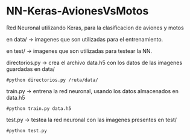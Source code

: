 # NN-Keras-AvionesVsMotos
Red Neuronal utilizando Keras, para la clasificacion de aviones y motos

en data/ -> imagenes que son utilizadas para el entrenamiento.

en test/ -> imagenes que son utilizadas para testear la NN.

directorios.py -> crea el archivo data.h5 con los datos de las imagenes guardadas en data/

	#python directorios.py /ruta/data/ 

train.py -> entrena la red neuronal, usando los datos almacenados en data.h5

	#python train.py data.h5

test.py -> testea la red neuronal con las imagenes presentes en test/

	#python test.py
